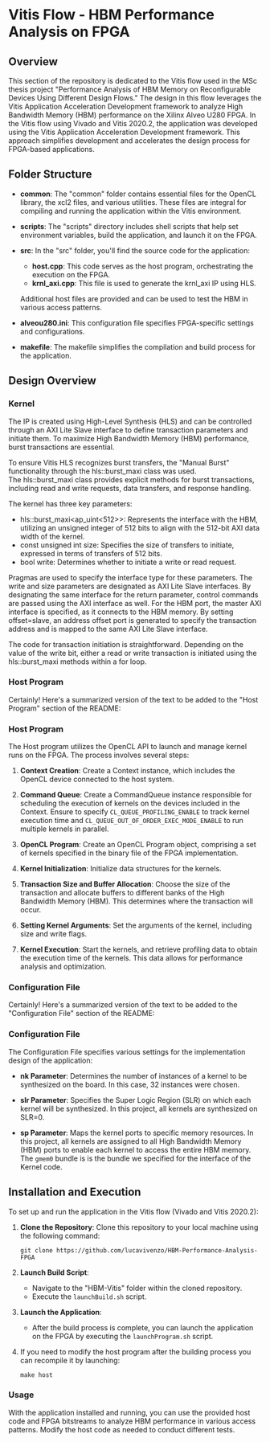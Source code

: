 # Vitis Flow - HBM Performance Analysis on FPGA

## Overview

This section of the repository is dedicated to the Vitis flow used in the MSc thesis project "Performance Analysis of HBM Memory on Reconfigurable Devices Using Different Design Flows." The design in this flow leverages the Vitis Application Acceleration Development framework to analyze High Bandwidth Memory (HBM) performance on the Xilinx Alveo U280 FPGA.
In the Vitis flow using Vivado and Vitis 2020.2, the application was developed using the Vitis Application Acceleration Development framework. This approach simplifies development and accelerates the design process for FPGA-based applications.

## Folder Structure

- **common**: The "common" folder contains essential files for the OpenCL library, the xcl2 files, and various utilities. These files are integral for compiling and running the application within the Vitis environment.

- **scripts**: The "scripts" directory includes shell scripts that help set environment variables, build the application, and launch it on the FPGA.

- **src**: In the "src" folder, you'll find the source code for the application:
  - **host.cpp**: This code serves as the host program, orchestrating the execution on the FPGA.
  - **krnl_axi.cpp**: This file is used to generate the krnl_axi IP using HLS.

  Additional host files are provided and can be used to test the HBM in various access patterns.

- **alveou280.ini**: This configuration file specifies FPGA-specific settings and configurations.

- **makefile**: The makefile simplifies the compilation and build process for the application.

## Design Overview

### Kernel

The IP is created using High-Level Synthesis (HLS) and can be controlled through an AXI Lite Slave interface to define transaction parameters and initiate them. To maximize High Bandwidth Memory (HBM) performance, burst transactions are essential.

To ensure Vitis HLS recognizes burst transfers, the "Manual Burst" functionality through the hls::burst_maxi class was used.  
The hls::burst_maxi class provides explicit methods for burst transactions, including read and write requests, data transfers, and response handling.

The kernel has three key parameters:

- hls::burst_maxi<ap_uint<512>>: Represents the interface with the HBM, utilizing an unsigned integer of 512 bits to align with the 512-bit AXI data width of the kernel.
- const unsigned int size: Specifies the size of transfers to initiate, expressed in terms of transfers of 512 bits.
- bool write: Determines whether to initiate a write or read request.

Pragmas are used to specify the interface type for these parameters. The write and size parameters are designated as AXI Lite Slave interfaces. By designating the same interface for the return parameter, control commands are passed using the AXI interface as well. For the HBM port, the master AXI interface is specified, as it connects to the HBM memory. By setting offset=slave, an address offset port is generated to specify the transaction address and is mapped to the same AXI Lite Slave interface.

The code for transaction initiation is straightforward. Depending on the value of the write bit, either a read or write transaction is initiated using the hls::burst_maxi methods within a for loop.

### Host Program

Certainly! Here's a summarized version of the text to be added to the "Host Program" section of the README:

### Host Program

The Host program utilizes the OpenCL API to launch and manage kernel runs on the FPGA. The process involves several steps:

1. **Context Creation**: Create a Context instance, which includes the OpenCL device connected to the host system.

2. **Command Queue**: Create a CommandQueue instance responsible for scheduling the execution of kernels on the devices included in the Context. Ensure to specify `CL_QUEUE_PROFILING_ENABLE` to track kernel execution time and `CL_QUEUE_OUT_OF_ORDER_EXEC_MODE_ENABLE` to run multiple kernels in parallel.

3. **OpenCL Program**: Create an OpenCL Program object, comprising a set of kernels specified in the binary file of the FPGA implementation.

4. **Kernel Initialization**: Initialize data structures for the kernels.

5. **Transaction Size and Buffer Allocation**: Choose the size of the transaction and allocate buffers to different banks of the High Bandwidth Memory (HBM). This determines where the transaction will occur.

6. **Setting Kernel Arguments**: Set the arguments of the kernel, including size and write flags.

7. **Kernel Execution**: Start the kernels, and retrieve profiling data to obtain the execution time of the kernels. This data allows for performance analysis and optimization.

### Configuration File

Certainly! Here's a summarized version of the text to be added to the "Configuration File" section of the README:

### Configuration File

The Configuration File specifies various settings for the implementation design of the application:

- **nk Parameter**: Determines the number of instances of a kernel to be synthesized on the board. In this case, 32 instances were chosen.

- **slr Parameter**: Specifies the Super Logic Region (SLR) on which each kernel will be synthesized. In this project, all kernels are synthesized on SLR=0.

- **sp Parameter**: Maps the kernel ports to specific memory resources. In this project, all kernels are assigned to all High Bandwidth Memory (HBM) ports to enable each kernel to access the entire HBM memory. The `gmem0` bundle is is the bundle we specified for the interface of the Kernel code.

## Installation and Execution

To set up and run the application in the Vitis flow (Vivado and Vitis 2020.2):

1. **Clone the Repository**: Clone this repository to your local machine using the following command:

   ```shell
   git clone https://github.com/lucavivenzo/HBM-Performance-Analysis-FPGA
   ```

2. **Launch Build Script**:

   - Navigate to the "HBM-Vitis" folder within the cloned repository.
   - Execute the `launchBuild.sh` script.

3. **Launch the Application**:

   - After the build process is complete, you can launch the application on the FPGA by executing the `launchProgram.sh` script.

4. If you need to modify the host program after the building process you can recompile it by launching:

   ```shell
   make host
   ```

### Usage

With the application installed and running, you can use the provided host code and FPGA bitstreams to analyze HBM performance in various access patterns. Modify the host code as needed to conduct different tests.

